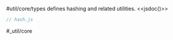 #util/core/types defines hashing and related utilities.
<<jsdoc()>>

```js_removed:hash.js
// hash.js
```

#_util/core